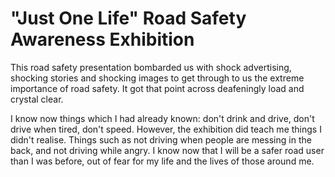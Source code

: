 <html>
  <body>
  <h1>"Just One Life" Road Safety Awareness Exhibition</h1>
    <p>This road safety presentation bombarded us with shock advertising, shocking stories and shocking images to get through to us
    the extreme importance of road safety. It got that point across deafeningly load and crystal clear.</p>
    <p>I know now things which I had already known: don't drink and drive, don't drive when tired, don't speed.
    However, the exhibition did teach me things I didn't realise. Things such as not driving when people are messing in
    the back, and not driving while angry. I know now that I will be a safer road user than I was before, out of fear for my life and the lives of those around me.</p>
  </body>
</html>
